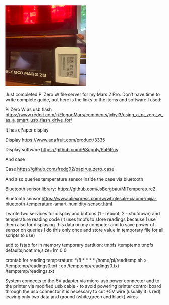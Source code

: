 <img src="photo.jpg" width="256" height="256" alt="Device">

Just completed Pi Zero W file server for my Mars 2 Pro. Don’t have time to write complete guide, but here is the links to the items and software I used:

Pi Zero W as usb flash
https://www.reddit.com/r/ElegooMars/comments/jxhyi3/using_a_pi_zero_w_as_a_smart_usb_flash_drive_for/

It has ePaper display

Display
https://www.adafruit.com/product/3335

Display software
https://github.com/PiSupply/PaPiRus

And case

Case
https://github.com/fredg02/papirus_zero_case

And also queries temperature sensor inside the case via bluetooth

Bluetooth sensor library:
https://github.com/JsBergbau/MiTemperature2

Bluetooth sensor
https://www.aliexpress.com/w/wholesale-xiaomi-mijia-bluetooth-temperature-smart-humidity-sensor.html

I wrote two services for display and buttons (1 - reboot, 2 - shutdown)
and temperature reading code (it uses tmpfs to store readings because I use them also for displaying this data on my computer and to save power of sensor on queries I do this only once and store value in temporary file for all scripts to use)

add to fstab for in memory temporary partition:
tmpfs /temptemp tmpfs defaults,noatime,size=1m 0 0
 
crontab for reading temperature:
*/8 * * * * /home/pi/readtemp.sh > /temptemp/readings0.txt ; cp /temptemp/readings0.txt /temptemp/readings.txt 

System connects to the 5V adapter via micro-usb power connector and to the printer via modified usb cable - to avoid powering printer control board through the usb connector it is necessary to cut +5V wire (usually it is red) leaving only two data and ground (white,green and black) wires
